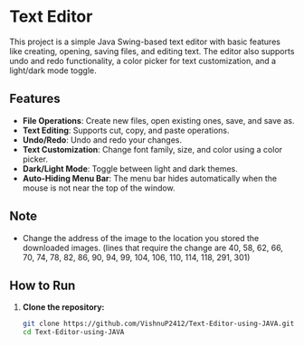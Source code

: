 # Text Editor

This project is a simple Java Swing-based text editor with basic features like creating, opening, saving files, and editing text. The editor also supports undo and redo functionality, a color picker for text customization, and a light/dark mode toggle.

## Features

- **File Operations**: Create new files, open existing ones, save, and save as.
- **Text Editing**: Supports cut, copy, and paste operations.
- **Undo/Redo**: Undo and redo your changes.
- **Text Customization**: Change font family, size, and color using a color picker.
- **Dark/Light Mode**: Toggle between light and dark themes.
- **Auto-Hiding Menu Bar**: The menu bar hides automatically when the mouse is not near the top of the window.

## Note
- Change the address of the image to the location you stored the downloaded images. (lines that require the change are 40, 58, 62, 66, 70, 74, 78, 82, 86, 90, 94, 99, 104, 106, 110, 114, 118, 291, 301)

## How to Run

1. **Clone the repository:**
   ```bash
   git clone https://github.com/VishnuP2412/Text-Editor-using-JAVA.git
   cd Text-Editor-using-JAVA
